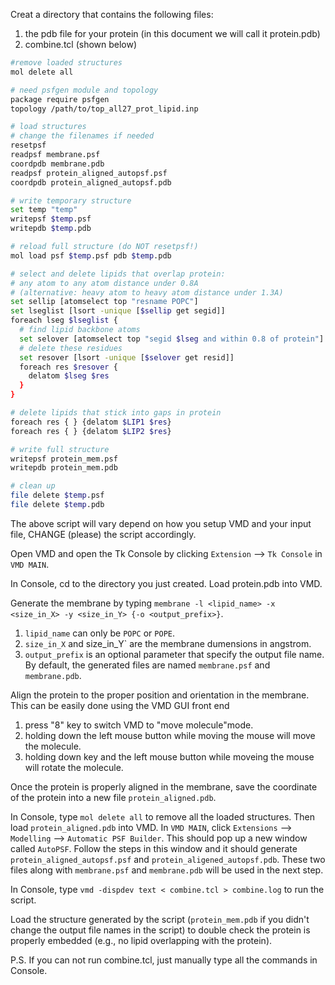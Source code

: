 Creat a directory that contains the following files: 

  1) the pdb file for your protein (in this document we will call it protein.pdb)
  2) combine.tcl (shown below)

```sh
#remove loaded structures
mol delete all

# need psfgen module and topology
package require psfgen
topology /path/to/top_all27_prot_lipid.inp

# load structures
# change the filenames if needed
resetpsf
readpsf membrane.psf
coordpdb membrane.pdb
readpsf protein_aligned_autopsf.psf
coordpdb protein_aligned_autopsf.pdb

# write temporary structure
set temp "temp"
writepsf $temp.psf
writepdb $temp.pdb

# reload full structure (do NOT resetpsf!)
mol load psf $temp.psf pdb $temp.pdb

# select and delete lipids that overlap protein:
# any atom to any atom distance under 0.8A
# (alternative: heavy atom to heavy atom distance under 1.3A)
set sellip [atomselect top "resname POPC"]
set lseglist [lsort -unique [$sellip get segid]]
foreach lseg $lseglist {
  # find lipid backbone atoms
  set selover [atomselect top "segid $lseg and within 0.8 of protein"]
  # delete these residues
  set resover [lsort -unique [$selover get resid]]
  foreach res $resover {
    delatom $lseg $res
  }
}

# delete lipids that stick into gaps in protein
foreach res { } {delatom $LIP1 $res}
foreach res { } {delatom $LIP2 $res}

# write full structure
writepsf protein_mem.psf
writepdb protein_mem.pdb

# clean up
file delete $temp.psf
file delete $temp.pdb
```

The above script will vary depend on how you setup VMD and your input file, CHANGE (please) the script accordingly. 

Open VMD and open the Tk Console by clicking `Extension` --> `Tk Console` in `VMD MAIN`.

In Console, cd to the directory you just created. Load protein.pdb into VMD. 

Generate the membrane by typing `membrane -l <lipid_name> -x <size_in_X> -y <size_in_Y> {-o <output_prefix>}`. 

  1) `lipid_name` can only be `POPC` or `POPE`.
  2) `size_in_X` and size_in_Y` are the membrane dumensions in angstrom.
  3) `output_prefix` is an optional parameter that specify the output file name. By default, the generated files are named `membrane.psf` and `membrane.pdb`.

Align the protein to the proper position and orientation in the membrane. This can be easily done using the VMD GUI front end
  1) press "8" key to switch VMD to "move molecule"mode.
  2) holding down the left mouse button while moving the mouse will move the molecule.
  3) holding down <shift> key and the left mouse button while moveing the mouse will rotate the molecule.

Once the protein is properly aligned in the membrane, save the coordinate of the protein into a new file `protein_aligned.pdb`.

In Console, type `mol delete all` to remove all the loaded structures. Then load `protein_aligned.pdb` into VMD. In `VMD MAIN`, click `Extensions` --> `Modelling` --> `Automatic PSF Builder`. This should pop up a new window called `AutoPSF`. Follow the steps in this window and it should generate `protein_aligned_autopsf.psf` and `protein_aligened_autopsf.pdb`. These two files along with `membrane.psf` and `membrane.pdb` will be used in the next step. 

In Console, type `vmd -dispdev text < combine.tcl > combine.log` to run the script. 

Load the structure generated by the script (`protein_mem.pdb` if you didn't change the output file names in the script) to double check the protein is properly embedded (e.g., no lipid overlapping with the protein).


P.S. If you can not run combine.tcl, just manually type all the commands in Console.